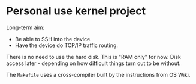 Personal use kernel project
===

Long-term aim:

* Be able to SSH into the device.
* Have the device do TCP/IP traffic routing.

There is no need to use the hard disk. This is "RAM only" for now. Disk access later -
depending on how difficult things turn out to be without.


The `Makefile` uses a cross-compiler built by the instructions from OS Wiki.